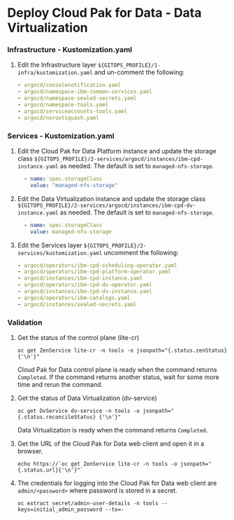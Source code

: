 # Deploy Cloud Pak for Data - Data Virtualization

### Infrastructure - Kustomization.yaml
1. Edit the Infrastructure layer `${GITOPS_PROFILE}/1-infra/kustomization.yaml` and un-comment the following:
    ```yaml
    - argocd/consolenotification.yaml
    - argocd/namespace-ibm-common-services.yaml
    - argocd/namespace-sealed-secrets.yaml
    - argocd/namespace-tools.yaml
    - argocd/serviceaccounts-tools.yaml
    - argocd/norootsquash.yaml
    ```
### Services - Kustomization.yaml
1. Edit the Cloud Pak for Data Platform instance and update the storage class `${GITOPS_PROFILE}/2-services/argocd/instances/ibm-cpd-instance.yaml` as needed.  The default is set to `managed-nfs-storage`.
    ```yaml
      - name: spec.storageClass
        value: "managed-nfs-storage"
    ```

1. Edit the Data Virtualization instance and update the storage class `${GITOPS_PROFILE}/2-services/argocd/instances/ibm-cpd-dv-instance.yaml` as needed.  The default is set to `managed-nfs-storage`.
    ```yaml
      - name: spec.storageClass
        value: managed-nfs-storage
    ```

1. Edit the Services layer `${GITOPS_PROFILE}/2-services/kustomization.yaml` uncomment the following:
    ```yaml
    - argocd/operators/ibm-cpd-scheduling-operator.yaml
    - argocd/operators/ibm-cpd-platform-operator.yaml
    - argocd/instances/ibm-cpd-instance.yaml
    - argocd/operators/ibm-cpd-dv-operator.yaml
    - argocd/instances/ibm-cpd-dv-instance.yaml
    - argocd/operators/ibm-catalogs.yaml
    - argocd/instances/sealed-secrets.yaml
    ```

### Validation
1. Get the status of the control plane (lite-cr)
    ```
    oc get ZenService lite-cr -n tools -o jsonpath="{.status.zenStatus}{'\n'}"
    ```

    Cloud Pak for Data control plane is ready when the command returns `Completed`. If the command returns another status, wait for some more time and rerun the command.

1. Get the status of Data Virtualization (dv-service)
    ```
    oc get DvService dv-service -n tools -o jsonpath="{.status.reconcileStatus} {'\n'}"
    ```

    Data Virtualization is ready when the command returns `Completed`.

1. Get the URL of the Cloud Pak for Data web client and open it in a browser.
    ```
    echo https://`oc get ZenService lite-cr -n tools -o jsonpath="{.status.url}{'\n'}"`
    ```

1. The credentials for logging into the Cloud Pak for Data web client are `admin/<password>` where password is stored in a secret.
    ```
    oc extract secret/admin-user-details -n tools --keys=initial_admin_password --to=-
    ```

